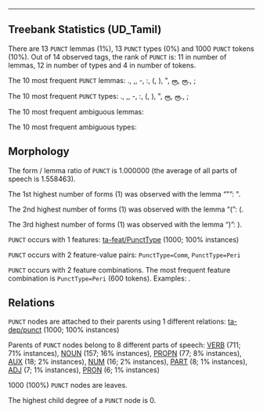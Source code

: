 

--------------------------------------------------------------------------------

## Treebank Statistics (UD_Tamil)

There are 13 `PUNCT` lemmas (1%), 13 `PUNCT` types (0%) and 1000 `PUNCT` tokens (10%).
Out of 14 observed tags, the rank of `PUNCT` is: 11 in number of lemmas, 12 in number of types and 4 in number of tokens.

The 10 most frequent `PUNCT` lemmas: ., ,, -, :, (, ), ", ரூ, ரூ., ;

The 10 most frequent `PUNCT` types:  ., ,, -, :, (, ), ", ரூ, ரூ., ;

The 10 most frequent ambiguous lemmas: 

The 10 most frequent ambiguous types:  



## Morphology

The form / lemma ratio of `PUNCT` is 1.000000 (the average of all parts of speech is 1.558463).

The 1st highest number of forms (1) was observed with the lemma “"”: ".

The 2nd highest number of forms (1) was observed with the lemma “(”: (.

The 3rd highest number of forms (1) was observed with the lemma “)”: ).

`PUNCT` occurs with 1 features: [ta-feat/PunctType]() (1000; 100% instances)

`PUNCT` occurs with 2 feature-value pairs: `PunctType=Comm`, `PunctType=Peri`

`PUNCT` occurs with 2 feature combinations.
The most frequent feature combination is `PunctType=Peri` (600 tokens).
Examples: .


## Relations

`PUNCT` nodes are attached to their parents using 1 different relations: [ta-dep/punct]() (1000; 100% instances)

Parents of `PUNCT` nodes belong to 8 different parts of speech: [VERB]() (711; 71% instances), [NOUN]() (157; 16% instances), [PROPN]() (77; 8% instances), [AUX]() (18; 2% instances), [NUM]() (16; 2% instances), [PART]() (8; 1% instances), [ADJ]() (7; 1% instances), [PRON]() (6; 1% instances)

1000 (100%) `PUNCT` nodes are leaves.

The highest child degree of a `PUNCT` node is 0.

